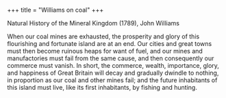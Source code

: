 +++
title = "Williams on coal"
+++

Natural History of the Mineral Kingdom (1789), John Williams

When our coal mines are exhausted, the prosperity and glory of this flourishing and fortunate island are at an end. Our cities and great towns must then become ruinous heaps for want of fuel, and our mines and manufactories must fail from the same cause, and then consequently our commerce must vanish. In short, the commerce, wealth, importance, glory, and happiness of Great Britain will decay and gradually dwindle to nothing, in proportion as our coal and other mines fail; and the future inhabitants of this island must live, like its first inhabitants, by fishing and hunting.
